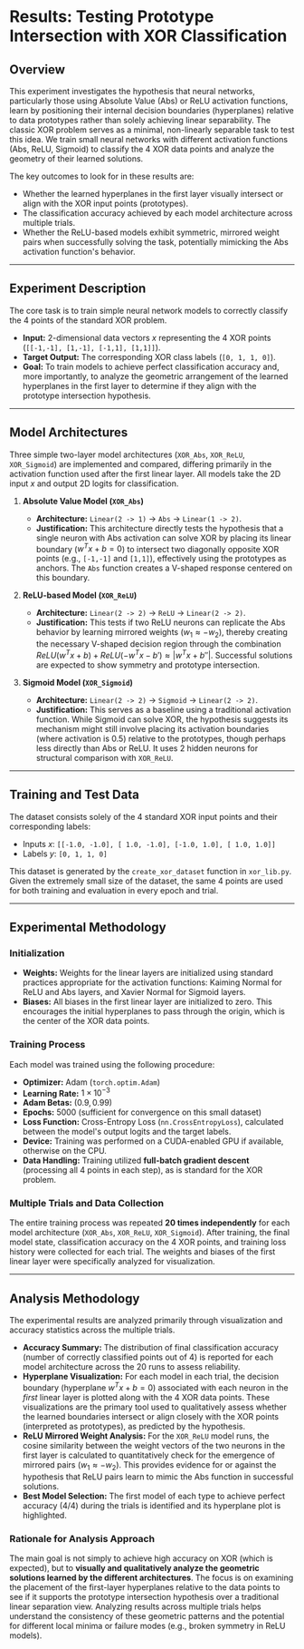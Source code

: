 # Results: Testing Prototype Intersection with XOR Classification

## Overview

This experiment investigates the hypothesis that neural networks, particularly those using Absolute Value (Abs) or ReLU activation functions, learn by positioning their internal decision boundaries (hyperplanes) relative to data prototypes rather than solely achieving linear separability. The classic XOR problem serves as a minimal, non-linearly separable task to test this idea. We train small neural networks with different activation functions (Abs, ReLU, Sigmoid) to classify the 4 XOR data points and analyze the geometry of their learned solutions.

The key outcomes to look for in these results are:

* Whether the learned hyperplanes in the first layer visually intersect or align with the XOR input points (prototypes).
* The classification accuracy achieved by each model architecture across multiple trials.
* Whether the ReLU-based models exhibit symmetric, mirrored weight pairs when successfully solving the task, potentially mimicking the Abs activation function's behavior.

---

## Experiment Description

The core task is to train simple neural network models to correctly classify the 4 points of the standard XOR problem.

* **Input:** 2-dimensional data vectors $x$ representing the 4 XOR points (`[[-1,-1], [1,-1], [-1,1], [1,1]]`).
* **Target Output:** The corresponding XOR class labels (`[0, 1, 1, 0]`).
* **Goal:** To train models to achieve perfect classification accuracy and, more importantly, to analyze the geometric arrangement of the learned hyperplanes in the first layer to determine if they align with the prototype intersection hypothesis.

---

## Model Architectures

Three simple two-layer model architectures (`XOR_Abs`, `XOR_ReLU`, `XOR_Sigmoid`) are implemented and compared, differing primarily in the activation function used after the first linear layer. All models take the 2D input $x$ and output 2D logits for classification.

1.  **Absolute Value Model (`XOR_Abs`)**
    * **Architecture:** `Linear(2 -> 1)` -> `Abs` -> `Linear(1 -> 2)`.
    * **Justification:** This architecture directly tests the hypothesis that a single neuron with Abs activation can solve XOR by placing its linear boundary ($w^T x + b = 0$) to intersect two diagonally opposite XOR points (e.g., `[-1,-1]` and `[1,1]`), effectively using the prototypes as anchors. The `Abs` function creates a V-shaped response centered on this boundary.

2.  **ReLU-based Model (`XOR_ReLU`)**
    * **Architecture:** `Linear(2 -> 2)` -> `ReLU` -> `Linear(2 -> 2)`.
    * **Justification:** This tests if two ReLU neurons can replicate the Abs behavior by learning mirrored weights ($w_1 \approx -w_2$), thereby creating the necessary V-shaped decision region through the combination $ReLU(w^T x + b) + ReLU(-w^T x - b') \approx |w^T x + b''|$. Successful solutions are expected to show symmetry and prototype intersection.

3.  **Sigmoid Model (`XOR_Sigmoid`)**
    * **Architecture:** `Linear(2 -> 2)` -> `Sigmoid` -> `Linear(2 -> 2)`.
    * **Justification:** This serves as a baseline using a traditional activation function. While Sigmoid can solve XOR, the hypothesis suggests its mechanism might still involve placing its activation boundaries (where activation is 0.5) relative to the prototypes, though perhaps less directly than Abs or ReLU. It uses 2 hidden neurons for structural comparison with `XOR_ReLU`.

---

## Training and Test Data

The dataset consists solely of the 4 standard XOR input points and their corresponding labels:
* Inputs $x$: `[[-1.0, -1.0], [ 1.0, -1.0], [-1.0, 1.0], [ 1.0, 1.0]]`
* Labels $y$: `[0, 1, 1, 0]`

This dataset is generated by the `create_xor_dataset` function in `xor_lib.py`. Given the extremely small size of the dataset, the same 4 points are used for both training and evaluation in every epoch and trial.

---

## Experimental Methodology

### Initialization

* **Weights:** Weights for the linear layers are initialized using standard practices appropriate for the activation functions: Kaiming Normal for ReLU and Abs layers, and Xavier Normal for Sigmoid layers.
* **Biases:** All biases in the first linear layer are initialized to zero. This encourages the initial hyperplanes to pass through the origin, which is the center of the XOR data points.

### Training Process

Each model was trained using the following procedure:

* **Optimizer:** Adam (`torch.optim.Adam`)
* **Learning Rate:** $1 \times 10^{-3}$
* **Adam Betas:** $(0.9, 0.99)$
* **Epochs:** 5000 (sufficient for convergence on this small dataset)
* **Loss Function:** Cross-Entropy Loss (`nn.CrossEntropyLoss`), calculated between the model's output logits and the target labels.
* **Device:** Training was performed on a CUDA-enabled GPU if available, otherwise on the CPU.
* **Data Handling:** Training utilized **full-batch gradient descent** (processing all 4 points in each step), as is standard for the XOR problem.

### Multiple Trials and Data Collection

The entire training process was repeated **20 times independently** for each model architecture (`XOR_Abs`, `XOR_ReLU`, `XOR_Sigmoid`). After training, the final model state, classification accuracy on the 4 XOR points, and training loss history were collected for each trial. The weights and biases of the first linear layer were specifically analyzed for visualization.

---

## Analysis Methodology

The experimental results are analyzed primarily through visualization and accuracy statistics across the multiple trials.

* **Accuracy Summary:** The distribution of final classification accuracy (number of correctly classified points out of 4) is reported for each model architecture across the 20 runs to assess reliability.
* **Hyperplane Visualization:** For each model in each trial, the decision boundary (hyperplane $w^T x + b = 0$) associated with each neuron in the *first* linear layer is plotted along with the 4 XOR data points. These visualizations are the primary tool used to qualitatively assess whether the learned boundaries intersect or align closely with the XOR points (interpreted as prototypes), as predicted by the hypothesis.
* **ReLU Mirrored Weight Analysis:** For the `XOR_ReLU` model runs, the cosine similarity between the weight vectors of the two neurons in the first layer is calculated to quantitatively check for the emergence of mirrored pairs ($w_1 \approx -w_2$). This provides evidence for or against the hypothesis that ReLU pairs learn to mimic the Abs function in successful solutions.
* **Best Model Selection:** The first model of each type to achieve perfect accuracy (4/4) during the trials is identified and its hyperplane plot is highlighted.

### Rationale for Analysis Approach

The main goal is not simply to achieve high accuracy on XOR (which is expected), but to **visually and qualitatively analyze the geometric solutions learned by the different architectures**. The focus is on examining the placement of the first-layer hyperplanes relative to the data points to see if it supports the prototype intersection hypothesis over a traditional linear separation view. Analyzing results across multiple trials helps understand the consistency of these geometric patterns and the potential for different local minima or failure modes (e.g., broken symmetry in ReLU models).